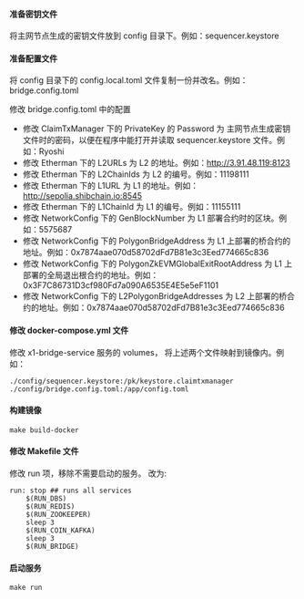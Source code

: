 #### 准备密钥文件

将主网节点生成的密钥文件放到 config 目录下。例如：sequencer.keystore

#### 准备配置文件

将 config 目录下的 config.local.toml 文件复制一份并改名。例如：bridge.config.toml

修改 bridge.config.toml 中的配置

* 修改 ClaimTxManager 下的 PrivateKey 的 Password 为 主网节点生成密钥文件时的密码，以便在程序中能打开并读取 sequencer.keystore 文件。例如：Ryoshi
* 修改 Etherman 下的 L2URLs 为 L2 的地址。例如：http://3.91.48.119:8123
* 修改 Etherman 下的 L2ChainIds 为 L2 的编号。例如：11198111
* 修改 Etherman 下的 L1URL 为 L1 的地址。例如：http://sepolia.shibchain.io:8545
* 修改 Etherman 下的 L1ChainId 为 L1 的编号。例如：11155111
* 修改 NetworkConfig 下的 GenBlockNumber 为 L1 部署合约时的区块。例如：5575687
* 修改 NetworkConfig 下的 PolygonBridgeAddress 为 L1 上部署的桥合约的地址。例如：0x7874aae070d58702dFd7B81e3c3Eed774665c836
* 修改 NetworkConfig 下的 PolygonZkEVMGlobalExitRootAddress 为 L1 上部署的全局退出根合约的地址。例如：0x3F7C86731D3cf980Fd7a090A6535E4E5e5eF1101
* 修改 NetworkConfig 下的 L2PolygonBridgeAddresses 为 L2 上部署的桥合约的地址。例如：0x7874aae070d58702dFd7B81e3c3Eed774665c836


#### 修改 docker-compose.yml 文件
修改 x1-bridge-service 服务的 volumes， 将上述两个文件映射到镜像内。例如：

```text
./config/sequencer.keystore:/pk/keystore.claimtxmanager
./config/bridge.config.toml:/app/config.toml
```
#### 构建镜像

```shell
make build-docker
```

#### 修改 Makefile 文件

修改 run 项，移除不需要启动的服务。
改为:

```text
run: stop ## runs all services
	$(RUN_DBS)
	$(RUN_REDIS)
	$(RUN_ZOOKEEPER)
	sleep 3
	$(RUN_COIN_KAFKA)
	sleep 3
	$(RUN_BRIDGE)
```

#### 启动服务

```shell
make run
```

